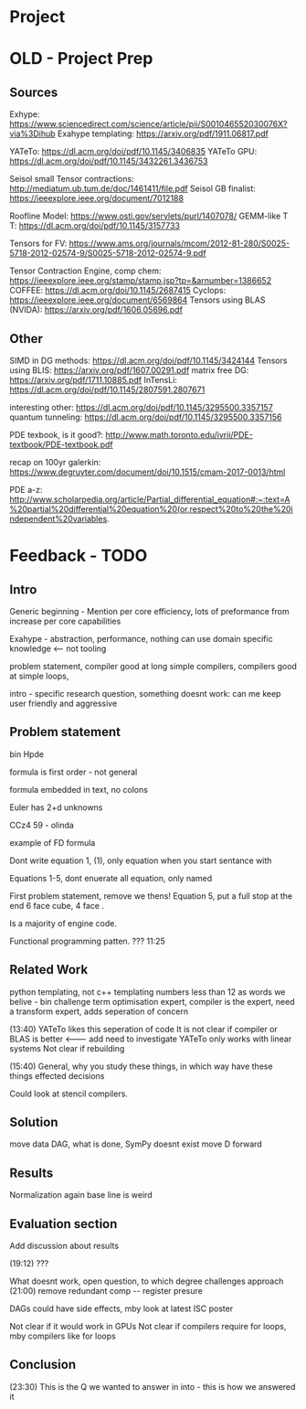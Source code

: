 # Project








# OLD - Project Prep
## Sources
Exhype: https://www.sciencedirect.com/science/article/pii/S001046552030076X?via%3Dihub
Exahype templating: https://arxiv.org/pdf/1911.06817.pdf

YATeTo: https://dl.acm.org/doi/pdf/10.1145/3406835
YATeTo GPU: https://dl.acm.org/doi/pdf/10.1145/3432261.3436753

Seisol small Tensor contractions: http://mediatum.ub.tum.de/doc/1461411/file.pdf
Seisol GB finalist: https://ieeexplore.ieee.org/document/7012188


Roofline Model: https://www.osti.gov/servlets/purl/1407078/
GEMM-like T T: https://dl.acm.org/doi/pdf/10.1145/3157733

Tensors for FV: https://www.ams.org/journals/mcom/2012-81-280/S0025-5718-2012-02574-9/S0025-5718-2012-02574-9.pdf


Tensor Contraction Engine, comp chem: https://ieeexplore.ieee.org/stamp/stamp.jsp?tp=&arnumber=1386652 
COFFEE: https://dl.acm.org/doi/10.1145/2687415
Cyclops: https://ieeexplore.ieee.org/document/6569864
Tensors using BLAS (NVIDA): https://arxiv.org/pdf/1606.05696.pdf

## Other
SIMD in DG methods: https://dl.acm.org/doi/pdf/10.1145/3424144
Tensors using BLIS: https://arxiv.org/pdf/1607.00291.pdf
matrix free DG: https://arxiv.org/pdf/1711.10885.pdf
InTensLi: https://dl.acm.org/doi/pdf/10.1145/2807591.2807671

interesting other: https://dl.acm.org/doi/pdf/10.1145/3295500.3357157
quantum tunneling: https://dl.acm.org/doi/pdf/10.1145/3295500.3357156

PDE texbook, is it good?: http://www.math.toronto.edu/ivrii/PDE-textbook/PDE-textbook.pdf

recap on 100yr galerkin: https://www.degruyter.com/document/doi/10.1515/cmam-2017-0013/html

PDE a-z: http://www.scholarpedia.org/article/Partial_differential_equation#:~:text=A%20partial%20differential%20equation%20(or,respect%20to%20the%20independent%20variables.

# Feedback - TODO
## Intro
Generic beginning - Mention per core efficiency, lots of preformance from increase per core capabilities

Exahype - abstraction, performance, nothing can use domain specific knowledge <-- not tooling

problem statement, compiler good at long simple compilers, compilers good at simple loops,


intro - specific research question, something doesnt work: can me keep user friendly and aggressive 

## Problem statement
bin Hpde

formula is first order - not general

formula embedded in text, no colons

Euler has 2+d unknowns

CCz4 59 - olinda 

example of FD formula

Dont write equation 1, (1), only equation when you start sentance with

Equations 1-5, dont enuerate all equation, only named

First problem statement, remove we thens!
Equation 5, put a full stop at the end
6 face cube, 4 face .

Is a majority of engine code.

Functional programming patten.
??? 11:25


## Related Work
python templating, not c++ templating
numbers less than 12 as words
we belive - bin
challenge term optimisation expert, compiler is the expert, need a transform expert, adds seperation of concern

(13:40)
YATeTo likes this seperation of code
It is not clear if compiler or BLAS is better <--- add need to investigate
YATeTo only works with linear systems
Not clear if rebuilding

(15:40)
General, why you study these things, 
in which way have these things effected decisions

Could look at stencil compilers.

## Solution
move data
DAG, what is done, SymPy doesnt exist
move D forward

## Results
Normalization again base line is weird

## Evaluation section
Add discussion about results

(19:12)
???

What doesnt work,
open question, to which degree challenges approach
(21:00)
remove redundant comp -- register presure

DAGs could have side effects, mby look at latest ISC poster

Not clear if it would work in GPUs
Not clear if compilers require for loops, mby compilers like for loops

## Conclusion
(23:30)
This is the Q we wanted to answer in into - this is how we answered it

